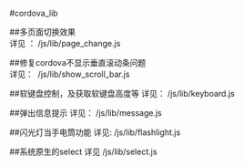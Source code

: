 #cordova_lib



##多页面切换效果    
详见 ： /js/lib/page_change.js  

##修复cordova不显示垂直滚动条问题   
详见：  /js/lib/show_scroll_bar.js

##软键盘控制，及获取软键盘高度等
详见：  /js/lib/keyboard.js


##弹出信息提示
详见：  /js/lib/message.js


##闪光灯当手电筒功能
详见:  /js/lib/flashlight.js



##系统原生的select
详见  /js/lib/select.js